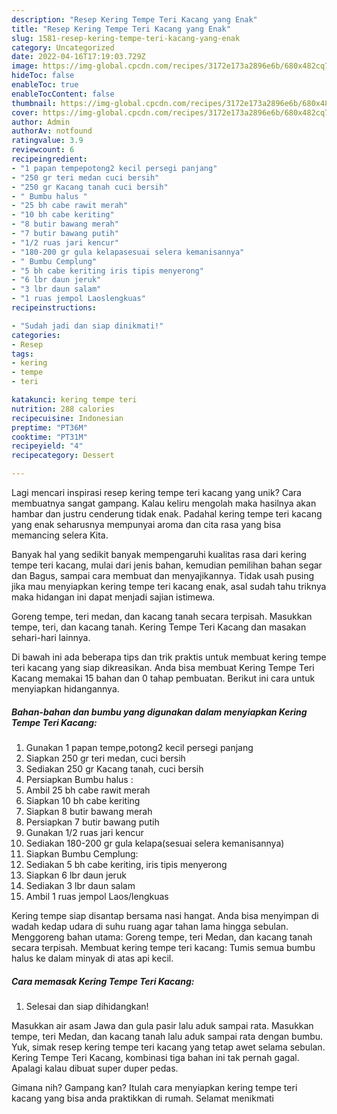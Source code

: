 ```yaml
---
description: "Resep Kering Tempe Teri Kacang yang Enak"
title: "Resep Kering Tempe Teri Kacang yang Enak"
slug: 1581-resep-kering-tempe-teri-kacang-yang-enak
category: Uncategorized
date: 2022-04-16T17:19:03.729Z
image: https://img-global.cpcdn.com/recipes/3172e173a2896e6b/680x482cq70/kering-tempe-teri-kacang-foto-resep-utama.jpg
hideToc: false
enableToc: true
enableTocContent: false
thumbnail: https://img-global.cpcdn.com/recipes/3172e173a2896e6b/680x482cq70/kering-tempe-teri-kacang-foto-resep-utama.jpg
cover: https://img-global.cpcdn.com/recipes/3172e173a2896e6b/680x482cq70/kering-tempe-teri-kacang-foto-resep-utama.jpg
author: Admin
authorAv: notfound
ratingvalue: 3.9
reviewcount: 6
recipeingredient:
- "1 papan tempepotong2 kecil persegi panjang"
- "250 gr teri medan cuci bersih"
- "250 gr Kacang tanah cuci bersih"
- " Bumbu halus "
- "25 bh cabe rawit merah"
- "10 bh cabe keriting"
- "8 butir bawang merah"
- "7 butir bawang putih"
- "1/2 ruas jari kencur"
- "180-200 gr gula kelapasesuai selera kemanisannya"
- " Bumbu Cemplung"
- "5 bh cabe keriting iris tipis menyerong"
- "6 lbr daun jeruk"
- "3 lbr daun salam"
- "1 ruas jempol Laoslengkuas"
recipeinstructions:

- "Sudah jadi dan siap dinikmati!"
categories:
- Resep
tags:
- kering
- tempe
- teri

katakunci: kering tempe teri 
nutrition: 288 calories
recipecuisine: Indonesian
preptime: "PT36M"
cooktime: "PT31M"
recipeyield: "4"
recipecategory: Dessert

---
```





Lagi mencari inspirasi resep kering tempe teri kacang yang unik? Cara membuatnya sangat gampang. Kalau keliru mengolah maka hasilnya akan hambar dan justru cenderung tidak enak. Padahal kering tempe teri kacang yang enak seharusnya mempunyai aroma dan cita rasa yang bisa memancing selera Kita.





Banyak hal yang sedikit banyak mempengaruhi kualitas rasa dari kering tempe teri kacang, mulai dari jenis bahan, kemudian pemilihan bahan segar dan Bagus, sampai cara membuat dan menyajikannya. Tidak usah pusing jika mau menyiapkan kering tempe teri kacang enak,      asal sudah tahu triknya maka hidangan ini dapat menjadi sajian istimewa.














Goreng tempe, teri medan, dan kacang tanah secara terpisah. Masukkan tempe, teri, dan kacang tanah. Kering Tempe Teri Kacang dan masakan sehari-hari lainnya.






Di bawah ini ada beberapa tips dan trik praktis untuk membuat kering tempe teri kacang yang siap dikreasikan. Anda bisa membuat Kering Tempe Teri Kacang memakai 15 bahan dan 0 tahap pembuatan. Berikut ini cara untuk menyiapkan hidangannya.

<!--inarticleads1-->

##### Bahan-bahan dan bumbu yang digunakan dalam menyiapkan Kering Tempe Teri Kacang:

1. Gunakan 1 papan tempe,potong2 kecil persegi panjang
1. Siapkan 250 gr teri medan, cuci bersih
1. Sediakan 250 gr Kacang tanah, cuci bersih
1. Persiapkan  Bumbu halus :
1. Ambil 25 bh cabe rawit merah
1. Siapkan 10 bh cabe keriting
1. Siapkan 8 butir bawang merah
1. Persiapkan 7 butir bawang putih
1. Gunakan 1/2 ruas jari kencur
1. Sediakan 180-200 gr gula kelapa(sesuai selera kemanisannya)
1. Siapkan  Bumbu Cemplung:
1. Sediakan 5 bh cabe keriting, iris tipis menyerong
1. Siapkan 6 lbr daun jeruk
1. Sediakan 3 lbr daun salam
1. Ambil 1 ruas jempol Laos/lengkuas


Kering tempe siap disantap bersama nasi hangat. Anda bisa menyimpan di wadah kedap udara di suhu ruang agar tahan lama hingga sebulan. Menggoreng bahan utama: Goreng tempe, teri Medan, dan kacang tanah secara terpisah. Membuat kering tempe teri kacang: Tumis semua bumbu halus ke dalam minyak di atas api kecil. 

<!--inarticleads2-->

##### Cara memasak Kering Tempe Teri Kacang:


1. Selesai dan siap dihidangkan!

Masukkan air asam Jawa dan gula pasir lalu aduk sampai rata. Masukkan tempe, teri Medan, dan kacang tanah lalu aduk sampai rata dengan bumbu. Yuk, simak resep kering tempe teri kacang yang tetap awet selama sebulan. Kering Tempe Teri Kacang, kombinasi tiga bahan ini tak pernah gagal. Apalagi kalau dibuat super duper pedas. 

Gimana nih? Gampang kan? Itulah cara menyiapkan kering tempe teri kacang yang bisa anda praktikkan di rumah. Selamat menikmati
